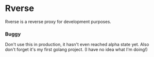 # Rverse

Rverse is a reverse proxy for development purposes.

### Buggy
Don't use this in production, it hasn't even reached alpha state yet.
Also don't forget it's my first golang project. (I have no idea what I'm doing!)
